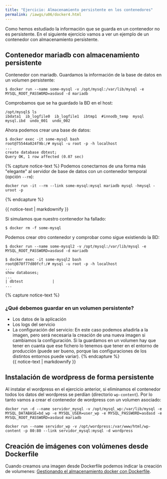 ```yaml
---
title: "Ejercicio: Almacenamiento persistente en los contenedores"
permalink: /iawgs/u06/docker4.html
---
```


Como hemos estudiado la información que se guarda en un contenedor no es persistente. En el siguiente ejercicio vamos a ver un ejemplo de un contenedor con almacenamiento persistente.

## Contenedor mariadb con almacenamiento persistente

Contenedor con mariadb. Guardamos la información de la base de datos en un volumen persistente:

    $ docker run --name some-mysql -v /opt/mysql:/var/lib/mysql -e MYSQL_ROOT_PASSWORD=asdasd -d mariadb

Comprobamos que se ha guardado la BD en el host:

    /opt/mysql$ ls
    ibdata1  ib_logfile0  ib_logfile1  ibtmp1  #innodb_temp  mysql  mysql.ibd  undo_001  undo_002
 
Ahora podemos crear una base de datos:

    $ docker exec -it some-mysql bash
    root@75544a024f9b:/# mysql -u root -p -h localhost
    ...
    create database dbtest;
    Query OK, 1 row affected (0.07 sec)

{% capture notice-text %}
Podemos conectarnos de una forma más "elegante" al servidor de base de datos con un contenedor temporal (opción `--rm`):

    docker run -it --rm --link some-mysql:mysql mariadb mysql -hmysql -uroot -p

{% endcapture %}<div class="notice--warning">{{ notice-text | markdownify }}</div>

Si simulamos que nuestro contenedor ha fallado: 

    $ docker rm -f some-mysql 

Podemos crear otro contenedor y comprobar como sigue existiendo la BD:


    $ docker run --name some-mysql2 -v /opt/mysql:/var/lib/mysql -e MYSQL_ROOT_PASSWORD=asdasd -d mariadb

    $ docker exec -it some-mysql2 bash
    root@878f77d80fcf:/# mysql -u root -p -h localhost
    ...
    show databases;
    ...
    | dbtest             |
    ...
  
{% capture notice-text %}
### ¿Qué debemos guardar en un volumen persistente?

* Los datos de la aplicación
* Los logs del servicio
* La configuración del servicio: En este caso podemos añadirla a la imagen, pero será necesaria la creación de una nueva imagen si cambiamos la configuración. Si la guardamos en un volumen hay que tener en cuanta que ese fichero lo tenemos que tener en el entorno de producción (puede ser bueno, porque las configuraciones de los distintos entornos puede variar).
{% endcapture %}<div class="notice--warning">{{ notice-text | markdownify }}</div>

## Instalación de wordpress de forma persistente

Al instalar el wordpress en el ejercicio anterior, si eliminamos el contenedor todos los datos del wordpress se perdían (directorio `wp-content`). Por lo tanto vamos a crear el contenedor de wordpress con un volumen asociado:

    docker run -d --name servidor_mysql -v /opt/mysql_wp:/var/lib/mysql -e MYSQL_DATABASE=bd_wp -e MYSQL_USER=user_wp -e MYSQL_PASSWORD=asdasd -e MYSQL_ROOT_PASSWORD=asdasd mariadb

    docker run --name servidor_wp -v /opt/wordpress:/var/www/html/wp-content -p 80:80 --link servidor_mysql:mysql -d wordpress

## Creación de imágenes con volúmenes desde Dockerfile

Cuando creamos una imagen desde Dockerfile podemos indicar la creación de volumenes: [Gestionando el almacenamiento docker con Dockerfile](https://www.josedomingo.org/pledin/2016/11/gestionando-el-almacenamiento-docker-con-dockerfile/).